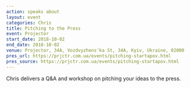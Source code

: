 ```yaml
---
action: speaks about
layout: event
categories: Chris
title: Pitching to the Press
event: Projector
start_date: 2018-10-02
end_date: 2018-10-02
venue: Projector, 34A, Vozdvyzhens'ka St, 34А, Kyiv, Ukraine, 02000
pres_url: https://prjctr.com.ua/events/pitching-startapov.html
pres_source: https://prjctr.com.ua/events/pitching-startapov.html
---
```


Chris delivers a Q&A and workshop on pitching your ideas to the press.
